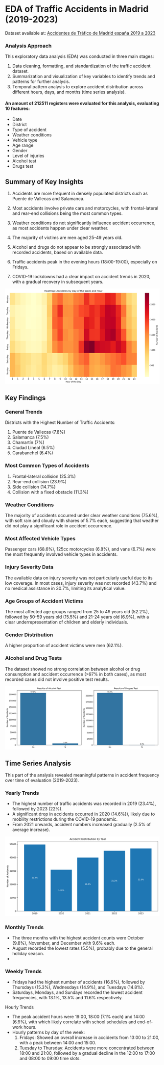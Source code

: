 # EDA of Traffic Accidents in Madrid (2019-2023)
Dataset available at: 
 [Accidentes de Tráfico de Madrid españa 2019 a 2023](https://www.kaggle.com/datasets/jairoordezpacheco/accidentes-de-trfico-de-madrid-espaa-2019-a-2023)

### Analysis Approach
This exploratory data analysis (EDA) was conducted in three main stages:

1. Data cleaning, formatting, and standardization of the traffic accident dataset.
2. Summarization and visualization of key variables to identify trends and patterns for further analysis.
3. Temporal pattern analysis to explore accident distribution across different hours, days, and months (time series analysis).

#### An amount of 212511 registers were evaluated for this analysis, evaluating 10 features:
- Date
- District
- Type of accident
- Weather conditions
- Vehicle type
- Age range
- Gender
- Level of injuries
- Alcohol test
- Drugs test

## Summary of Key Insights
1. Accidents are more frequent in densely populated districts such as Puente de Vallecas and Salamanca.

2. Most accidents involve private cars and motorcycles, with frontal-lateral and rear-end collisions being the most common types.

3. Weather conditions do not significantly influence accident occurrence, as most accidents happen under clear weather.

4. The majority of victims are men aged 25-49 years old.

5. Alcohol and drugs do not appear to be strongly associated with recorded accidents, based on available data.

6. Traffic accidents peak in the evening hours (18:00-19:00), especially on Fridays.

7. COVID-19 lockdowns had a clear impact on accident trends in 2020, with a gradual recovery in subsequent years.

![Accidents by day and hour](heatmap_accidents_by_day_hour.png)

## Key Findings
### General Trends
Districts with the Highest Number of Traffic Accidents:
1. Puente de Vallecas (7.8%)
2. Salamanca (7.5%)
3. Chamartín (7%)
4. Ciudad Lineal (6.5%)
5. Carabanchel (6.4%)

### Most Common Types of Accidents
1. Frontal-lateral collision (25.3%)
2. Rear-end collision (23.9%)
3. Side collision (14.7%)
4. Collision with a fixed obstacle (11.3%)

### Weather Conditions
The majority of accidents occurred under clear weather conditions (75.6%), with soft rain and cloudy with shares of 5.7% each, suggesting that weather did not play a significant role in accident occurrence.

### Most Affected Vehicle Types
Passenger cars (68.6%), 125cc motorcycles (6.8%), and vans (6.7%) were the most frequently involved vehicle types in accidents.

### Injury Severity Data
The available data on injury severity was not particularly useful due to its low coverage. In most cases, injury severity was not recorded (43.7%) and no medical assistance in 30.7%, limiting its analytical value.

### Age Groups of Accident Victims
The most affected age groups ranged from 25 to 49 years old (52.2%), followed by 50-59 years old (15.5%) and 21-24 years old (6.9%), with a clear underrepresentation of children and elderly individuals.

### Gender Distribution
A higher proportion of accident victims were men (62.1%).

### Alcohol and Drug Tests
The dataset showed no strong correlation between alcohol or drug consumption and accident occurrence (>97% in both cases), as most recorded cases did not involve positive test results.

![Substances tests](substances_tests.png)

## Time Series Analysis
This part of the analysis revealed meaningful patterns in accident frequency over time of evaluation (2019-2023).

### Yearly Trends
- The highest number of traffic accidents was recorded in 2019 (23.4%), followed by 2023 (22%).
- A significant drop in accidents occurred in 2020 (14.6%)), likely due to mobility restrictions during the COVID-19 pandemic.
- From 2021 onwards, accident numbers increased gradually (2.5% of average increase).

![Accidents by year](accidents_tren_year.png)

### Monthly Trends
- The three months with the highest accident counts were October (9.8%), November, and December with 9.6% each.
- August recorded the lowest rates (5.5%), probably due to the general holiday season.
- 
### Weekly Trends
- Fridays had the highest number of accidents (16.9%), followed by Thursdays (15.3%), Wednesdays (14.9%), and Tuesdays (14.8%).
- Saturdays, Mondays, and Sundays recorded the lowest accident frequencies, with 13.1%, 13.5% and 11.6% respectively.

Hourly Trends
- The peak accident hours were 19:00, 18:00 (7.1% each) and 14:00 (6.9%), with  which likely correlate with school schedules and end-of-work hours.
- Hourly patterns by day of the week:
    1. Fridays: Showed an overall increase in accidents from 13:00 to 21:00, with a peak between 14:00 and 15:00.
    2. Tuesday to Thursday: Accidents were more concentrated between 18:00 and 21:00, followed by a gradual decline in the 12:00 to 17:00 and 08:00 to 09:00 time slots.


